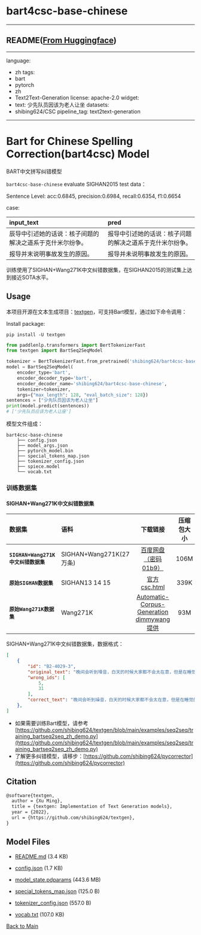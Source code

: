 
# bart4csc-base-chinese
---


## README([From Huggingface](https://huggingface.co/shibing624/bart4csc-base-chinese))

---
language:
- zh
tags:
- bart
- pytorch
- zh
- Text2Text-Generation
license: apache-2.0
widget:
- text: 少先队员因该为老人让坐
datasets:
- shibing624/CSC
pipeline_tag: text2text-generation
---

# Bart for Chinese Spelling Correction(bart4csc) Model
BART中文拼写纠错模型

`bart4csc-base-chinese` evaluate SIGHAN2015 test data：

Sentence Level: acc:0.6845, precision:0.6984, recall:0.6354, f1:0.6654

case:

|input_text|pred|
|:-- |:--- |
|辰导中引述她的话说：核子间题的解决之道系于克什米尔纷争。|报导中引述她的话说：核子问题的解决之道系于克什米尔纷争。|
|报导并末说明事故发生的原因。|报导并未说明事故发生的原因。|

训练使用了SIGHAN+Wang271K中文纠错数据集，在SIGHAN2015的测试集上达到接近SOTA水平。


## Usage

本项目开源在文本生成项目：[textgen](https://github.com/shibing624/textgen)，可支持Bart模型，通过如下命令调用：

Install package:
```shell
pip install -U textgen
```

```python
from paddlenlp.transformers import BertTokenizerFast
from textgen import BartSeq2SeqModel

tokenizer = BertTokenizerFast.from_pretrained('shibing624/bart4csc-base-chinese')
model = BartSeq2SeqModel(
    encoder_type='bart',
    encoder_decoder_type='bart',
    encoder_decoder_name='shibing624/bart4csc-base-chinese',
    tokenizer=tokenizer,
    args={"max_length": 128, "eval_batch_size": 128})
sentences = ["少先队员因该为老人让坐"]
print(model.predict(sentences))
# ['少先队员应该为老人让座']
```


模型文件组成：
```
bart4csc-base-chinese
    ├── config.json
    ├── model_args.json
    ├── pytorch_model.bin
    ├── special_tokens_map.json
    ├── tokenizer_config.json
    ├── spiece.model
    └── vocab.txt
```


### 训练数据集
#### SIGHAN+Wang271K中文纠错数据集


| 数据集 | 语料 | 下载链接 | 压缩包大小 |
| :------- | :--------- | :---------: | :---------: |
| **`SIGHAN+Wang271K中文纠错数据集`** | SIGHAN+Wang271K(27万条) | [百度网盘（密码01b9）](https://pan.baidu.com/s/1BV5tr9eONZCI0wERFvr0gQ)| 106M |
| **`原始SIGHAN数据集`** | SIGHAN13 14 15 | [官方csc.html](http://nlp.ee.ncu.edu.tw/resource/csc.html)| 339K |
| **`原始Wang271K数据集`** | Wang271K | [Automatic-Corpus-Generation dimmywang提供](https://github.com/wdimmy/Automatic-Corpus-Generation/blob/master/corpus/train.sgml)| 93M |


SIGHAN+Wang271K中文纠错数据集，数据格式：
```json
[
    {
        "id": "B2-4029-3",
        "original_text": "晚间会听到嗓音，白天的时候大家都不会太在意，但是在睡觉的时候这嗓音成为大家的恶梦。",
        "wrong_ids": [
            5,
            31
        ],
        "correct_text": "晚间会听到噪音，白天的时候大家都不会太在意，但是在睡觉的时候这噪音成为大家的恶梦。"
    },
]
```


- 如果需要训练Bart模型，请参考[https://github.com/shibing624/textgen/blob/main/examples/seq2seq/training_bartseq2seq_zh_demo.py](https://github.com/shibing624/textgen/blob/main/examples/seq2seq/training_bartseq2seq_zh_demo.py)
- 了解更多纠错模型，请移步：[https://github.com/shibing624/pycorrector](https://github.com/shibing624/pycorrector)

## Citation

```latex
@software{textgen,
  author = {Xu Ming},
  title = {textgen: Implementation of Text Generation models},
  year = {2022},
  url = {https://github.com/shibing624/textgen},
}
```



## Model Files

- [README.md](https://paddlenlp.bj.bcebos.com/models/community/shibing624/bart4csc-base-chinese/README.md) (3.4 KB)

- [config.json](https://paddlenlp.bj.bcebos.com/models/community/shibing624/bart4csc-base-chinese/config.json) (1.7 KB)

- [model_state.pdparams](https://paddlenlp.bj.bcebos.com/models/community/shibing624/bart4csc-base-chinese/model_state.pdparams) (443.6 MB)

- [special_tokens_map.json](https://paddlenlp.bj.bcebos.com/models/community/shibing624/bart4csc-base-chinese/special_tokens_map.json) (125.0 B)

- [tokenizer_config.json](https://paddlenlp.bj.bcebos.com/models/community/shibing624/bart4csc-base-chinese/tokenizer_config.json) (557.0 B)

- [vocab.txt](https://paddlenlp.bj.bcebos.com/models/community/shibing624/bart4csc-base-chinese/vocab.txt) (107.0 KB)


[Back to Main](../../)